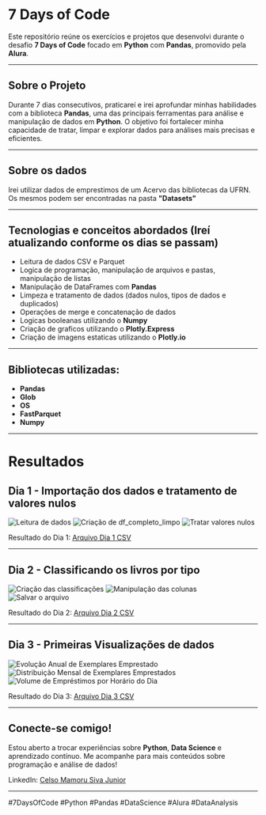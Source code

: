 # 7 Days of Code

Este repositório reúne os exercícios e projetos que desenvolvi durante o desafio **7 Days of Code** focado em **Python** com **Pandas**, promovido pela **Alura**.

---

## Sobre o Projeto
Durante 7 dias consecutivos, praticareí e irei aprofundar minhas habilidades com a biblioteca **Pandas**, uma das principais ferramentas para análise e manipulação de dados em **Python**. O objetivo foi fortalecer minha capacidade de tratar, limpar e explorar dados para análises mais precisas e eficientes.

---

## Sobre os dados
Irei utilizar dados de emprestimos de um Acervo das bibliotecas da UFRN. Os mesmos podem ser encontradas na pasta **"Datasets"**

---

## Tecnologias e conceitos abordados (Ireí atualizando conforme os dias se passam)
- Leitura de dados CSV e Parquet
- Logica de programação, manipulação de arquivos e pastas, manipulação de listas
- Manipulação de DataFrames com **Pandas**
- Limpeza e tratamento de dados (dados nulos, tipos de dados e duplicados)
- Operações de merge e concatenação de dados
- Logicas booleanas utilizando o **Numpy**
- Criação de graficos utilizando o **Plotly.Express**
- Criação de imagens estaticas utilizando o **Plotly.io**

---

## Bibliotecas utilizadas:
- **Pandas**
- **Glob**
- **OS**
- **FastParquet**
- **Numpy**

---

# Resultados

## Dia 1 - Importação dos dados e tratamento de valores nulos

![Leitura de dados](/img/dia-1/dia-1-1.png)
![Criação de df_completo_limpo](/img/dia-1/dia-1-2.png)
![Tratar valores nulos](/img/dia-1/dia-1-3.png)

Resultado do Dia 1: [Arquivo Dia 1 CSV](/Datasets/dados_resultados/dia-1.csv)

---

## Dia 2 - Classificando os livros por tipo

![Criação das classificações](/img/dia-2/dia_2_1.png)
![Manipulação das colunas](/img/dia-2/dia_2_2.png)
![Salvar o arquivo](/img/dia-2/dia_2_3.png)

Resultado do Dia 2: [Arquivo Dia 2 CSV](/Datasets/dados_resultados/dia-2.csv)

---

## Dia 3 - Primeiras Visualizações de dados

![Evolução Anual de Exemplares Emprestado](/img/resultados_graficos/evolucao_anual.png)
![Distribuição Mensal de Exemplares Emprestados](/img/resultados_graficos/evolucao_mensal.png)
![Volume de Empréstimos por Horário do Dia](/img/resultados_graficos/melhor_horario.png)

Resultado do Dia 3: [Arquivo Dia 3 CSV](/Datasets/dados_resultados/dia-3.csv)

---

## Conecte-se comigo!
Estou aberto a trocar experiências sobre **Python**, **Data Science** e aprendizado contínuo. Me acompanhe para mais conteúdos sobre programação e análise de dados!

LinkedIn: [Celso Mamoru Siva Junior](https://www.linkedin.com/in/celso-mamoru-siva-junior-618ab116a)

---

#7DaysOfCode #Python #Pandas #DataScience #Alura #DataAnalysis